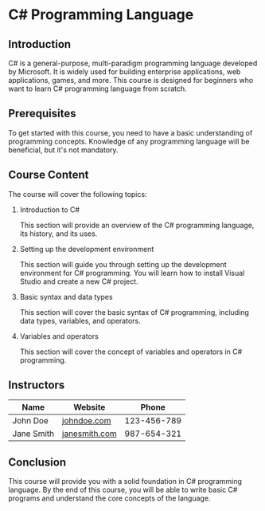 <!-- 
This document outlines a course on learning c# programming language. The course is designed for beginners and is intended to be an introductory learning experience. 
-->

# C# Programming Language

## Introduction

C# is a general-purpose, multi-paradigm programming language developed by Microsoft. It is widely used for building enterprise applications, web applications, games, and more. This course is designed for beginners who want to learn C# programming language from scratch.

## Prerequisites

To get started with this course, you need to have a basic understanding of programming concepts. Knowledge of any programming language will be beneficial, but it's not mandatory.

## Course Content

The course will cover the following topics:

1) Introduction to C#

    This section will provide an overview of the C# programming language, its history, and its uses.

2) Setting up the development environment

    This section will guide you through setting up the development environment for C# programming. You will learn how to install Visual Studio and create a new C# project.
3) Basic syntax and data types

    This section will cover the basic syntax of C# programming, including data types, variables, and operators.
4) Variables and operators

    This section will cover the concept of variables and operators in C# programming.

<!--
Generate a table of instructors for the course with the following columns:
- Name
- Website
- Phone
-->

## Instructors

| Name          | Website                   | Phone       |
| ------------- | ------------------------- | ----------- |
| John Doe      | [johndoe.com](http://www.johndoe.com) | 123-456-789 |
| Jane Smith    | [janesmith.com](http://www.janesmith.com) | 987-654-321 |

## Conclusion

This course will provide you with a solid foundation in C# programming language. By the end of this course, you will be able to write basic C# programs and understand the core concepts of the language.
